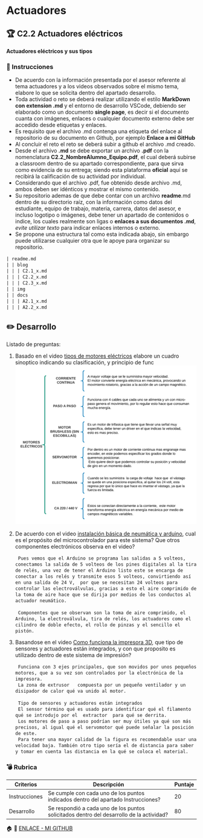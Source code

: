 # Actuadores

## :trophy: C2.2 Actuadores eléctricos

**Actuadores eléctricos y sus tipos**

### :blue_book: Instrucciones

- De acuerdo con la información presentada por el asesor referente al tema actuadores y a los videos observados sobre el mismo tema, elabore lo que se solicita dentro del apartado desarrollo.
- Toda actividad o reto se deberá realizar utilizando el estilo **MarkDown con extension .md** y el entorno de desarrollo VSCode, debiendo ser elaborado como un documento **single page**, es decir si el documento cuanta con imágenes, enlaces o cualquier documento externo debe ser accedido desde etiquetas y enlaces.
- Es requisito que el archivo .md contenga una etiqueta del enlace al repositorio de su documento en Github, por ejemplo **Enlace a mi GitHub**
- Al concluir el reto el reto se deberá subir a github el archivo .md creado.
- Desde el archivo **.md** se debe exportar un archivo **.pdf** con la nomenclatura **C2.2_NombreAlumno_Equipo.pdf**, el cual deberá subirse a classroom dentro de su apartado correspondiente, para que sirva como evidencia de su entrega; siendo esta plataforma **oficial** aquí se recibirá la calificación de su actividad por individual.
- Considerando que el archivo .pdf, fue obtenido desde archivo .md, ambos deben ser idénticos y mostrar el mismo contenido.
- Su repositorio ademas de que debe contar con un archivo **readme**.md dentro de su directorio raíz, con la información como datos del estudiante, equipo de trabajo, materia, carrera, datos del asesor, e incluso logotipo o imágenes, debe tener un apartado de contenidos o indice, los cuales realmente son ligas o **enlaces a sus documentos .md**, _evite utilizar texto_ para indicar enlaces internos o externo.
- Se propone una estructura tal como esta indicada abajo, sin embargo puede utilizarse cualquier otra que le apoye para organizar su repositorio.  
``` 
| readme.md
| | blog
| | | C2.1_x.md
| | | C2.2_x.md
| | | C2.3_x.md
| | img
| | docs
| | | A2.1_x.md
| | | A2.2_x.md
```
## :pencil2: Desarrollo

Listado de preguntas:

1. Basado en el video [tipos de motores eléctricos](https://www.youtube.com/watch?v=pgr4yRMnB_A) elabore un cuadro sinoptico indicando su clasificación, y principio de func
![CUADRO SIPNOTICO](../IMG/CS_MOTORES.png)

2. De acuerdo con el video [instalación básica de neumática y arduino](https://www.youtube.com/watch?v=DdvLAXfuNpY&t=8s), cual es el propósito del microcontrolador para este sistema? Que otros componentes electrónicos observa en el video?

        Pues vemos que el Arduino se programa las salidas a 5 volteos, conectamos la salida de 5 volteos de los pines digitales al la tira de relés, una vez de tener el Arduino listo este se encarga de conectar a los relés y transmite esos 5 volteos, convirtiendo así en una salida de 24 V,  por que se necesitan 24 volteos para controlar las electroválvulas, gracias a esto el aire comprimido de la toma de aire hace que se dirija por medios de los conductos al actuador neumático. 

        Componentes que se observan son la toma de aire comprimido, el Arduino, la electroválvula, tira de relés, los actuadores como el cilindro de doble efecto, el rollo de pinzas y el sencillo el pistón. 


3. Basandose en el video [Como funciona la impresora 3D](https://www.youtube.com/watch?v=C4HAJ5HLuB4), que tipo de sensores y actuadores están integrados, y con que proposito es utilizado dentro de este sistema de impresión? 

        Funciona con 3 ejes principales, que son movidos por unos pequeños motores, que a su vez son controlados por la electrónica de la impresora. 
        La zona de extrusor   compuesta por un pequeño ventilador y un disipador de calor qué va unido al motor. 

        Tipo de sensores y actuadores están integrados
        El sensor término qué es usado para identificar qué el filamento qué se introdujo por el  extractor  para qué se derrita.
        Los motores de paso a paso podrían ser muy útiles ya qué son más precisos, al igual qué el servomotor qué puede señalar la posición de este.
        Para tener una mayor calidad de la figura es recomendable usar una velocidad baja. También otro tipo sería el de distancia para saber y tomar en cuenta las distancia en la qué se coloca el material. 




### :bomb: Rubrica

| Criterios     | Descripción                                                                                  | Puntaje |
| ------------- | -------------------------------------------------------------------------------------------- | ------- |
| Instrucciones | Se cumple con cada uno de los puntos indicados dentro del apartado Instrucciones?            | 20 |
| Desarrollo    | Se respondió a cada uno de los puntos solicitados dentro del desarrollo de la actividad?     | 80      |

:house: :open_file_folder: [ENLACE - MI GITHUB](https://github.com/Villalobos39/SISTEMAS-PROGRAMABLES.git)